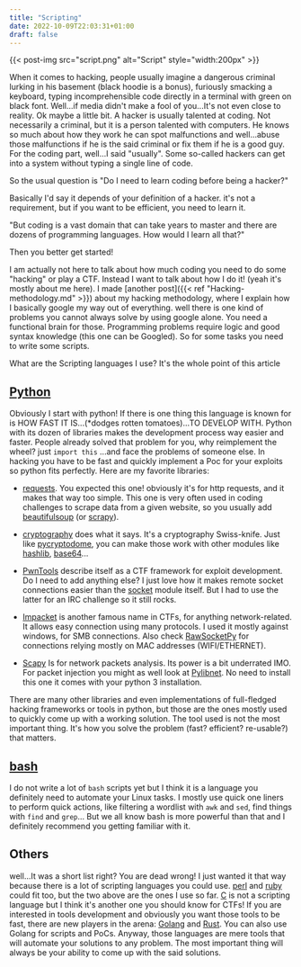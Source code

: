 ```yaml
---
title: "Scripting"
date: 2022-10-09T22:03:31+01:00
draft: false
---
```


{{< post-img src="script.png" alt="Script" style="width:200px" >}}

When it comes to hacking, people usually imagine a dangerous criminal lurking in his basement (black hoodie is a bonus), furiously smacking a keyboard, typing incomprehensible code directly in a terminal with green on black font. Well...if media didn't make a fool of you...It's not even close to reality. Ok maybe a little bit. A hacker is usually talented at coding. Not necessarily a criminal, but it is a person talented with computers. He knows so much about how they work he can spot malfunctions and well...abuse those malfunctions if he is the said criminal or fix them if he is a good guy. For the coding part, well...I said "usually". Some so-called hackers can get into a system without typing a single line of code.

So the usual question is "Do I need to learn coding before being a hacker?"

Basically I'd say it depends of your definition of a hacker. it's not a requirement, but if you want to be efficient, you need to learn it.

"But coding is a vast domain that can take years to master and there are dozens of programming languages. How would I learn all that?"

Then you better get started!

I am actually not here to talk about how much coding you need to do some "hacking" or play a CTF. Instead I want to talk about how I do it! (yeah it's mostly about me here). I made [another post]({{< ref "Hacking-methodology.md" >}}) about my hacking methodology, where I explain how I basically google my way out of everything. well there is one kind of problems you cannot always solve by using google alone. You need a functional brain for those. Programming problems require logic and good syntax knowledge (this one can be Googled). So for some tasks you need to write some scripts.

What are the Scripting languages I use? It's the whole point of this article

## [Python](https://www.python.org/)

Obviously I start with python! If there is one thing this language is known for is HOW FAST IT IS...(*dodges rotten tomatoes)...TO DEVELOP WITH. Python with its dozen of libraries makes the development process way easier and faster. People already solved that problem for you, why reimplement the wheel? just `import this` ...and face the problems of someone else. In hacking you have to be fast and quickly implement a Poc for your exploits so python fits perfectly. Here are my favorite libraries:

- [requests](https://pypi.org/project/requests/). You expected this one! obviously it's for http requests, and it makes that way too simple. This one is very often used in coding challenges to scrape data from a given website, so you usually add [beautifulsoup](https://pypi.org/project/beautifulsoup4/) (or [scrapy](https://pypi.org/project/Scrapy/)).

- [cryptography](https://pypi.org/project/cryptography/) does what it says. It's a cryptography Swiss-knife. Just like [pycryptodome](https://pypi.org/project/pycryptodome/), you can make those work with other modules like [hashlib](https://docs.python.org/3/library/hashlib.html), [base64](https://docs.python.org/3/library/base64.html)...

- [PwnTools](https://pypi.org/project/pwntools/) describe itself as a CTF framework for exploit development. Do I need to add anything else? I just love how it makes remote socket connections easier than the [socket](https://docs.python.org/3/library/socket.html?highlight=socket#module-socket) module itself. But I had to use the latter for an IRC challenge so it still rocks.

- [Impacket](https://pypi.org/project/impacket/) is another famous name in CTFs, for anything network-related. It allows easy connection using many protocols. I used it mostly against windows, for SMB connections. Also check [RawSocketPy](https://pypi.org/project/rawsocketpy/) for connections relying mostly on MAC addresses (WIFI/ETHERNET).

- [Scapy](https://pypi.org/project/scapy/) Is for network packets analysis. Its power is a bit underrated IMO. For packet injection you might as well look at [Pylibnet](https://pylibnet.sourceforge.net/). No need to install this one it comes with your python 3 installation.

There are many other libraries and even implementations of full-fledged hacking frameworks or tools in python, but those are the ones mostly used to quickly come up with a working solution. The tool used is not the most important thing. It's how you solve the problem (fast? efficient? re-usable?) that matters.

## [bash](https://www.gnu.org/software/bash/)

I do not write a lot of `bash` scripts yet but I think it is a language you definitely need to automate your Linux tasks. I mostly use quick one liners to perform quick actions, like filtering a wordlist with `awk` and `sed`, find things with `find` and `grep`... But we all know bash is more powerful than that and I definitely recommend you getting familiar with it.

## Others

well...It was a short list right? You are dead wrong! I just wanted it that way because there is a lot of scripting languages you could use. [perl](https://www.perl.org/) and [ruby](https://www.ruby-lang.org/en/) could fit too, but the two above are the ones I use so far. [C](https://en.wikipedia.org/wiki/C_(programming_language)) is not a scripting language but I think it's another one you should know for CTFs! If you are interested in tools development and obviously you want those tools to be fast, there are new players in the arena: [Golang](https://go.dev/) and [Rust](https://www.rust-lang.org/). You can also use Golang for scripts and PoCs.
Anyway, those languages are mere tools that will automate your solutions to any problem. The most important thing will always be your ability to come up with the said solutions.

